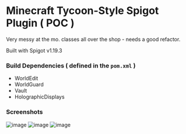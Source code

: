 # Minecraft Tycoon-Style Spigot Plugin ( POC )

Very messy at the mo. classes all over the shop - needs a good refactor.

Built with Spigot v1.19.3

### Build Dependencies ( defined in the `pom.xml` )
- WorldEdit
- WorldGuard
- Vault
- HolographicDisplays

### Screenshots
![image](https://user-images.githubusercontent.com/10387015/218584657-62559573-b3ed-4d5a-8576-dc3444c3a2b1.png)
![image](https://user-images.githubusercontent.com/10387015/218584886-d98f8b2b-4913-44a5-b235-fede73ae7c5b.png)
![image](https://user-images.githubusercontent.com/10387015/218584919-a03fdede-2e64-4972-a250-3398b809b4d6.png)
